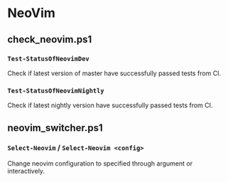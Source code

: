 # NeoVim

## check_neovim.ps1

### `Test-StatusOfNeovimDev`

Check if latest version of master have successfully passed tests from CI.

### `Test-StatusOfNeovimNightly`

Check if latest nightly version have successfully passed tests from CI.

## neovim_switcher.ps1

### `Select-Neovim` / `Select-Neovim <config>`

Change neovim configuration to specified through argument or interactively.
